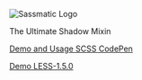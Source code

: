 ![Sassmatic Logo](http://habr.habrastorage.org/post_images/b76/522/4fb/b765224fb1f54f4f20f971f33377da6a.png)


The Ultimate Shadow Mixin


[Demo and Usage SCSS CodePen](http://codepen.io/hugo/full/xzjGB) 

[Demo LESS-1.5.0](http://netcribe.com/MojoShade/) 
